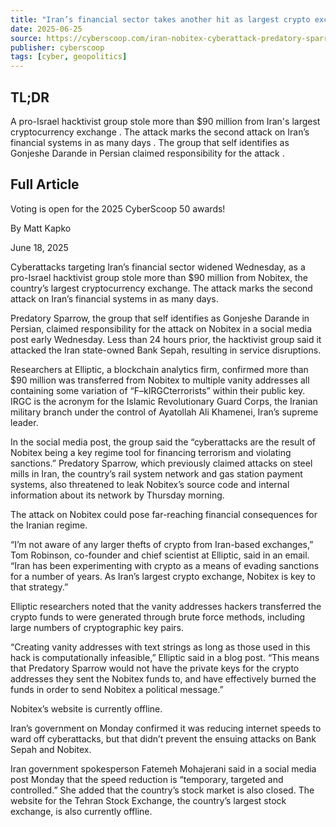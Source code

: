 ```yaml
---
title: "Iran’s financial sector takes another hit as largest crypto exchange is targeted"
date: 2025-06-25
source: https://cyberscoop.com/iran-nobitex-cyberattack-predatory-sparrow/
publisher: cyberscoop
tags: [cyber, geopolitics]
---
```


## TL;DR

 A pro-Israel hacktivist group stole more than $90 million from Iran's largest cryptocurrency exchange . The attack marks the second attack on Iran’s financial systems in as many days . The group that self identifies as Gonjeshe Darande in Persian claimed responsibility for the attack .

## Full Article

Voting is open for the 2025 CyberScoop 50 awards!

By
Matt Kapko

June 18, 2025

Cyberattacks targeting Iran’s financial sector widened Wednesday, as a pro-Israel hacktivist group stole more than $90 million from Nobitex, the country’s largest cryptocurrency exchange. The attack marks the second attack on Iran’s financial systems in as many days.

Predatory Sparrow, the group that self identifies as Gonjeshe Darande in Persian, claimed responsibility for the attack on Nobitex in a social media post early Wednesday. Less than 24 hours prior, the hacktivist group said it attacked the Iran state-owned Bank Sepah, resulting in service disruptions.

Researchers at Elliptic, a blockchain analytics firm, confirmed more than $90 million was transferred from Nobitex to multiple vanity addresses all containing some variation of “F–kIRGCterrorists” within their public key. IRGC is the acronym for the Islamic Revolutionary Guard Corps, the Iranian military branch under the control of Ayatollah Ali Khamenei, Iran’s supreme leader.

In the social media post, the group said the “cyberattacks are the result of Nobitex being a key regime tool for financing terrorism and violating sanctions.” Predatory Sparrow, which previously claimed attacks on steel mills in Iran, the country’s rail system network and gas station payment systems, also threatened to leak Nobitex’s source code and internal information about its network by Thursday morning.

The attack on Nobitex could pose far-reaching financial consequences for the Iranian regime.

“I’m not aware of any larger thefts of crypto from Iran-based exchanges,” Tom Robinson, co-founder and chief scientist at Elliptic, said in an email. “Iran has been experimenting with crypto as a means of evading sanctions for a number of years. As Iran’s largest crypto exchange, Nobitex is key to that strategy.”

Elliptic researchers noted that the vanity addresses hackers transferred the crypto funds to were generated through brute force methods, including large numbers of cryptographic key pairs.

“Creating vanity addresses with text strings as long as those used in this hack is computationally infeasible,” Elliptic said in a blog post. “This means that Predatory Sparrow would not have the private keys for the crypto addresses they sent the Nobitex funds to, and have effectively burned the funds in order to send Nobitex a political message.”

Nobitex’s website is currently offline.

Iran’s government on Monday confirmed it was reducing internet speeds to ward off cyberattacks, but that didn’t prevent the ensuing attacks on Bank Sepah and Nobitex.

Iran government spokesperson Fatemeh Mohajerani said in a social media post Monday that the speed reduction is “temporary, targeted and controlled.” She added that the country’s stock market is also closed. The website for the Tehran Stock Exchange, the country’s largest stock exchange, is also currently offline.